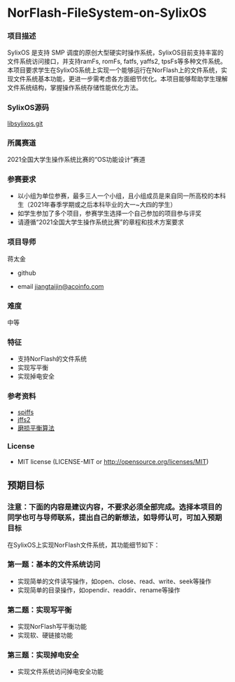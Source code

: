 # NorFlash-FileSystem-on-SylixOS

### 项目描述

​SylixOS 是支持 SMP 调度的原创大型硬实时操作系统，SylixOS目前支持丰富的文件系统访问接口，并支持ramFs, romFs, fatfs, yaffs2, tpsFs等多种文件系统。  
本项目要求学生在SylixOS系统上实现一个能够运行在NorFlash上的文件系统，实现文件系统基本功能，更进一步需考虑各方面细节优化。本项目能够帮助学生理解文件系统结构，掌握操作系统存储性能优化方法。

### SylixOS源码 

 [libsylixos.git](http://git.sylixos.com/cgit/cgit.cgi/libsylixos.git/) 

### 所属赛道

2021全国大学生操作系统比赛的“OS功能设计”赛道

### 参赛要求

- 以小组为单位参赛，最多三人一个小组，且小组成员是来自同一所高校的本科生（2021年春季学期或之后本科毕业的大一~大四的学生）
- 如学生参加了多个项目，参赛学生选择一个自己参加的项目参与评奖
- 请遵循“2021全国大学生操作系统比赛”的章程和技术方案要求

### 项目导师

蒋太金

* github

* email jiangtaijin@acoinfo.com

### 难度

中等

### 特征

- 支持NorFlash的文件系统
- 实现写平衡
- 实现掉电安全

### 参考资料

* [spiffs](https://github.com/pellepl/spiffs)
* [jffs2](http://sourceware.org/jffs2/)
* [磨损平衡算法](https://github.com/nickfox-taterli/nor_flash_wl)

### License

- MIT license (LICENSE-MIT or http://opensource.org/licenses/MIT)


## 预期目标

### 注意：下面的内容是建议内容，不要求必须全部完成。选择本项目的同学也可与导师联系，提出自己的新想法，如导师认可，可加入预期目标

在SylixOS上实现NorFlash文件系统，其功能细节如下：

### 第一题：基本的文件系统访问

- 实现简单的文件读写操作，如open、close、read、write、seek等操作
- 实现简单的目录操作，如opendir、readdir、rename等操作

### 第二题：实现写平衡

- 实现NorFlash写平衡功能
- 实现软、硬链接功能

### 第三题：实现掉电安全    

- 实现文件系统访问掉电安全功能




